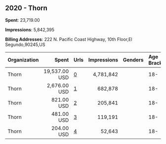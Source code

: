 ## 2020 - Thorn 
**Spent**: 23,719.00

**Impressions**: 5,842,395

**Billing Addresses**: 222 N. Pacific Coast Highway, 10th Floor,El Segundo,90245,US

|Organization|Spent|Urls|Impressions|Genders|Age Brackets|Country Codes|
|:---|---:|:---|---:|:---|:---|:---|
|Thorn|19,537.00 USD|[0](https://www.snap.com/political-ads/asset/8746ee65b591a49958ea2a26f2047902dc27851d9f14fb18bd5f5328debe097a?mediaType=mp4)|4,781,842||18-|united states|
|Thorn|2,676.00 USD|[1](https://www.snap.com/political-ads/asset/8951b40ddbcea8003fccf5adb3eb3e368def271b78266b2b7d5a759304139d30?mediaType=mp4)|682,878||18-|united states|
|Thorn|821.00 USD|[2](https://www.snap.com/political-ads/asset/03f67f28ec05d702c1557e9c9c06a36df63d9524d85051d9f23079882963d5ec?mediaType=mp4)|205,841||18-|united states|
|Thorn|481.00 USD|[3](https://www.snap.com/political-ads/asset/ddc5f33ad36bc88a2ada6b152acc6ba31c41b5fe1e4bd675a5393e773141fa32?mediaType=mp4)|119,191||18-|united states|
|Thorn|204.00 USD|[4](https://www.snap.com/political-ads/asset/711bb54ff88220ba8b5f15937bdc100d8f2a1f5c1ffa6ea39c7017ab9cb8bb4c?mediaType=mp4)|52,643||18-|united states|

